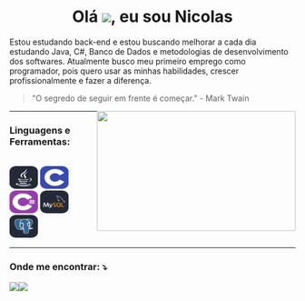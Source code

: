 
<h1 align="center">Olá  <img src="https://media3.giphy.com/media/3oKIPtjElfqwMOTbH2/giphy.gif?cid=ecf05e47paay6b31bbe5z0nvmk1ix8xds7p6l59rhhy7x9l6&rid=giphy.gif&ct=g" width="60px"/>, eu sou Nicolas </h1>

Estou estudando back-end e estou buscando melhorar a cada dia estudando Java, C#, Banco de Dados e metodologias de desenvolvimento dos softwares. Atualmente busco meu primeiro emprego como programador, pois quero usar as minhas habilidades, crescer profissionalmente e fazer a diferença.

>"O segredo de seguir em frente é começar." - Mark Twain

<img align="right" height="211" width="350" src="https://i.pinimg.com/originals/7a/e3/c7/7ae3c7ad104a968dc735871c0bf17608.gif">

**********

<h3 align="left">Linguagens e Ferramentas: </h3>
<div align="left"><br>
  
  <img  height="40" width="50" src="https://github.com/tandpfun/skill-icons/blob/main/icons/Java-Dark.svg"/>
  <img  height="40" width="50" src="https://github.com/tandpfun/skill-icons/blob/main/icons/C.svg">
  <img  height="40" width="50" src="https://github.com/tandpfun/skill-icons/blob/main/icons/CS.svg">
  <img  height="40" width="50" src="https://github.com/tandpfun/skill-icons/blob/main/icons/MySQL-Dark.svg"/>
  <img  height="40" width="50" src="https://github.com/tandpfun/skill-icons/blob/main/icons/PostgreSQL-Dark.svg"/>
</div>

 **********

 
   <p>
    
  <h3><b> Onde me encontrar: ⤵️</h3>
   </p>
   <a  href = "mailto:kenzonicolas8@gmail.com"><img align="left" src="https://img.shields.io/badge/-Gmail-%23333?style=for-the-badge&logo=gmail&logoColor=white" target="_blank"></a>
  <a href="https://www.linkedin.com/in/nicolas-onishi-b893b6212/" target="_blank"><img align="left" src="https://img.shields.io/badge/-LinkedIn-%230077B5?style=for-the-badge&logo=linkedin&logoColor=white" target="_blank"></a> 
</div>

